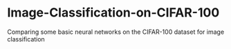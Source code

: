 # Image-Classification-on-CIFAR-100
Comparing some basic neural networks on the CIFAR-100 dataset for image classification
